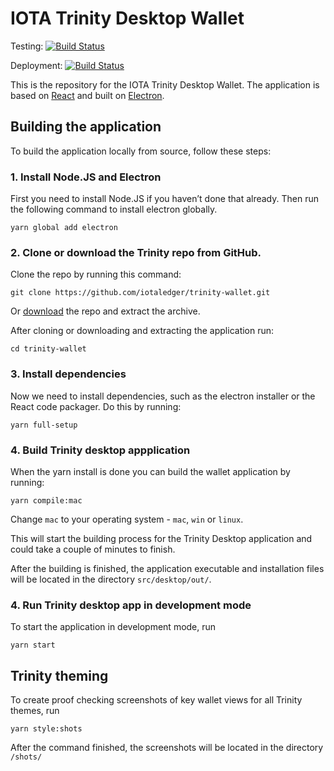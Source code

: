 # IOTA Trinity Desktop Wallet

Testing: [![Build Status](https://badge.buildkite.com/7116f57245f08626a7ef985f3805bfc836f1d1402224012e6a.svg)](https://buildkite.com/iota-foundation/trinity-desktop-primary)

Deployment: [![Build Status](https://badge.buildkite.com/2c9f4392dc33c7d5f164c5e59da78bf11219086a6756362d11.svg)](https://buildkite.com/iota-foundation/trinity-desktop-deployment)

This is the repository for the IOTA Trinity Desktop Wallet. The application is based on [React](https://reactjs.org) and built on [Electron](https://electronjs.org/).

## Building the application

To build the application locally from source, follow these steps:

### 1. Install Node.JS and Electron

First you need to install Node.JS if you haven’t done that already.
Then run the following command to install electron globally.

```
yarn global add electron
```

### 2. Clone or download the Trinity repo from GitHub.

Clone the repo by running this command:

```
git clone https://github.com/iotaledger/trinity-wallet.git
```

Or [download](https://github.com/iotaledger/trinity-wallet/archive/develop.zip) the repo and extract the archive.

After cloning or downloading and extracting the application run:

```
cd trinity-wallet
```

### 3. Install dependencies

Now we need to install dependencies, such as the electron installer or the React code packager. Do this by running:

```
yarn full-setup
```

### 4. Build Trinity desktop appplication

When the yarn install is done you can build the wallet application by running:

```
yarn compile:mac
```

Change `mac` to your operating system - `mac`, `win` or `linux`.

This will start the building process for the Trinity Desktop application and could take a couple of minutes to finish.

After the building is finished, the application executable and installation files will be located in the directory `src/desktop/out/`.

### 4. Run Trinity desktop app in development mode

To start the application in development mode, run

```
yarn start
```

## Trinity theming

To create proof checking screenshots of key wallet views for all Trinity themes, run

```
yarn style:shots
```

After the command finished, the screenshots will be located in the directory `/shots/`
